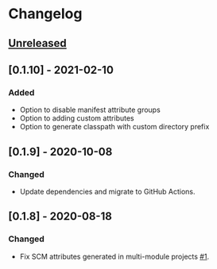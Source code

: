 # Changelog

## [Unreleased]

## [0.1.10] - 2021-02-10
### Added
- Option to disable manifest attribute groups
- Option to adding custom attributes
- Option to generate classpath with custom directory prefix

## [0.1.9] - 2020-10-08
### Changed
- Update dependencies and migrate to GitHub Actions.

## [0.1.8] - 2020-08-18
### Changed
- Fix SCM attributes generated in multi-module projects [#1](https://github.com/coditory/gradle-manifest-plugin/issues/1).

[Unreleased]: https://github.com/coditory/gradle-manifest-plugin/compare/v0.1.9...HEAD
[1.1.9]: https://github.com/coditory/gradle-manifest-plugin/compare/v0.1.8...v0.1.9
[1.1.8]: https://github.com/coditory/gradle-manifest-plugin/compare/v0.1.7...v0.1.8
